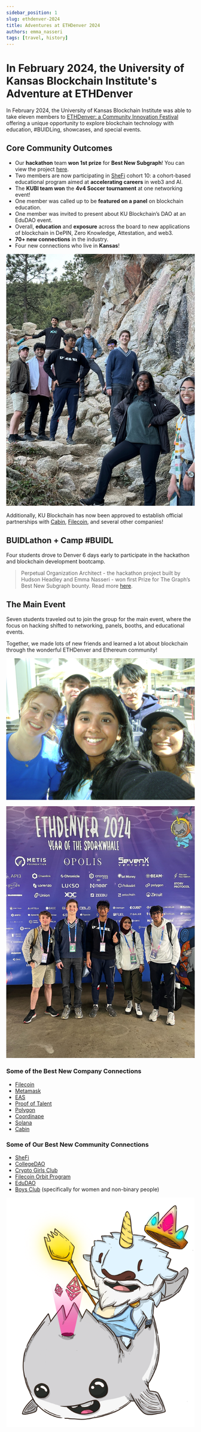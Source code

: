 ```yaml
---
sidebar_position: 1
slug: ethdenver-2024
title: Adventures at ETHDenver 2024
authors: emma_nasseri
tags: [travel, history]
---
```


# In February 2024, the University of Kansas Blockchain Institute's Adventure at ETHDenver

In February 2024, the University of Kansas Blockchain Institute was able to take eleven members to [ETHDenver: a Community Innovation Festival](https://www.ethdenver.com/) offering a unique opportunity to explore blockchain technology with education, #BUIDLing, showcases, and special events.

<!-- truncate -->

## Core Community Outcomes

- Our **hackathon** team **won 1st prize** for **Best New Subgraph**! You can view the project [here](https://devfolio.co/projects/perpetual-organization-architect-d9bb).
- Two members are now participating in [SheFi](https://www.shefi.org/) cohort 10: a cohort-based educational program aimed at **accelerating careers** in web3 and AI.
- The **KUBI team won** the **4v4 Soccer tournament** at one networking event!
- One member was called up to be **featured on a panel** on blockchain education.
- One member was invited to present about KU Blockchain’s DAO at an EduDAO event.
- Overall, **education** and **exposure** across the board to new applications of blockchain in DePIN, Zero Knowledge, Attestation, and web3.
- **70+ new connections** in the industry.
- Four new connections who live in **Kansas**!

![On the last day, the team took a break from the networking and hacking to enjoy beautiful Colorado!](hiking_kubi.jpg)

Additionally, KU Blockchain has now been approved to establish official partnerships with [Cabin](https://cabin.city/), [Filecoin](https://filecoin.io/), and several other companies!

## BUIDLathon + Camp #BUIDL

Four students drove to Denver 6 days early to participate in the hackathon and blockchain development bootcamp.

> Perpetual Organization Architect - the hackathon project built by Hudson Headley and Emma Nasseri - won first Prize for The Graph’s Best New Subgraph bounty. Read more [here](https://devfolio.co/projects/perpetual-organization-architect-d9bb).

## The Main Event

Seven students traveled out to join the group for the main event, where the focus on hacking shifted to networking, panels, booths, and educational events.

Together, we made lots of new friends and learned a lot about blockchain through the wonderful ETHDenver and Ethereum community!

![AB3E4F1D-36CF-4B15-BFA2-0E69E1934167.JPG](networking.jpg)

![A37A47C7-561A-4ECD-B738-FC5187EBDA5B.JPG](friends_at_conference.jpg)

### Some of the Best New Company Connections

- [Filecoin](https://filecoin.io/)
- [Metamask](https://metamask.io/)
- [EAS](https://attest.sh/)
- [Proof of Talent](https://proofoftalent.co/home/crypto-recruiters)
- [Polygon](https://polygon.technology/polygon-pos)
- [Coordinape](https://coordinape.com/)
- [Solana](https://solana.com/)
- [Cabin](https://cabin.city/)

### Some of Our Best New Community Connections

- [SheFi](https://www.shefi.org/)
- [CollegeDAO](https://collegedao.io/)
- [Crypto Girls Club](https://www.cryptogirlsclub.org/)
- [Filecoin Orbit Program](https://filecoin.io/blog/posts/orbit-community-program/)
- [EduDAO](https://www.edudao.io/)
- [Boys Club](https://www.boysclub.vip/) (specifically for women and non-binary people)

![Untitled](bufficorn.png)

